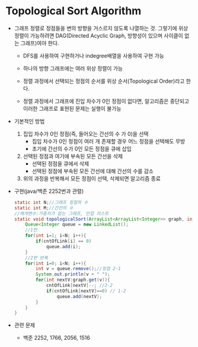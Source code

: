 # Topological Sort Algorithm

- 그래프 정렬로 정점들을 변의 방향을 거스르지 않도록 나열하는 것. 그렇기에 위상정렬이 가능하려면 DAG(Directed Acyclic Graph, 방향성이 있으며 사이클이 없는 그래프)여야 한다.

  - DFS를 사용하여 구현하거나 indegree배열을 사용하여 구현 가능

  - 하나의 방향 그래프에는 여러 위상 정렬이 가능
  - 정렬 과정에서 선택되는 정점의 순서를 위상 순서(Topological Order)라고 한다.
  - 정렬 과정에서 그래프에 진입 차수가 0인 정점이 없다면, 알고리즘은 중단되고 이러한 그래프로 표현된 문제는 실행이 불가능

- 기본적인 방법

  1. 집입 차수가 0인 정점(즉, 들어오는 간선의 수 가 0)을 선택
     - 집입 차수가 0인 정점이 여러 개 존재할 경우 어느 정점을 선택해도 무방
     - 초기에 간선의 수가 0인 모든 정점을 큐에 삽입
  2. 선택된 정점과 여기에 부속된 모든 간선을 삭제
     - 선택된 정점을 큐에서 삭제
     - 선택된 정점에 부속된 모든 간선에 대해 간선의 수를 감소
  3. 위의 과정을 반복해서 모든 정점이 선택, 삭제되면 알고리즘 종료

- 구현(java/백준 2252번과 관렬)

  ```java
  static int N;//그래프 정점의 수
  static int M;//간선의 수
  //매개변수:가중치가 없는 그래프, 인접 리스트
  static void topologicalSort(ArrayList<ArrayList<Integer>> graph, int[] cntOfLink){
      Queue<Integer queue = new LinkedList();
      //1번
      for(int i=1; i<N; i++){
          if(cntOfLink[i] == 0)
              queue.add(i);
      }
      //2번 반복
      for(int i=0; i<N; i++){
          int v = queue.remove();//정점 2-1
          System.out.println(v + " "); 
          for(int nextV:graph.get(v)){
              cntOfLink[nextV]--; //2-2
              if(cntOfLink[nextV]==0) // 1-2
                  queue.add(nextV);
          }
      }
  }
  ```

- 관련 문제

  - 백준 2252, 1766, 2056, 1516